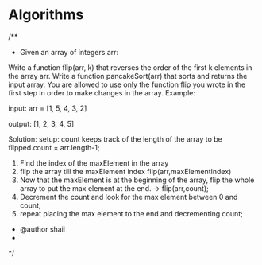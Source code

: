 # Algorithms
/**
 * Given an array of integers arr:

Write a function flip(arr, k) that reverses the order of the first k elements in the array arr.
Write a function pancakeSort(arr) that sorts and returns the input array. 
You are allowed to use only the function flip you wrote in the first step in order to make changes in the array.
Example:

input:  arr = [1, 5, 4, 3, 2]

output: [1, 2, 3, 4, 5] 

Solution: 
setup: count keeps track of the length of the array to be flipped.count = arr.length-1;
1. Find the index of the maxElement in the array
2. flip the array till the maxElement index filp(arr,maxElementIndex)
3. Now that the maxElement is at the beginning of the array, flip the whole array to put the max element at the end. -> flip(arr,count); 
4. Decrement the count and look for the max element between 0 and count;
5. repeat placing the max element to the end and decrementing count;
 * @author shail
 *
 */
